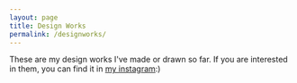 ```yaml
---
layout: page
title: Design Works
permalink: /designworks/
---
```

These are my design works I've made or drawn so far. If you are interested in them, you can find it in <a href="https://www.instagram.com/jchung_designworks/">my instagram<a>:)
<script src="https://apps.elfsight.com/p/platform.js" defer></script>
<div class="elfsight-app-68cd3327-8a9b-4110-978e-7714757dde1c"></div>